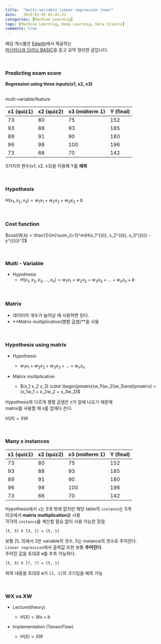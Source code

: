 ```yaml
---
title:  "multi-variable linear regression (new)"
date:   2019-01-05 01:41:23
categories: [Machine Learnnig]
tags: [Machine Learnnig, Deep Learnnig, Data Science]
comments: true
---
```


해당 게시물은 [Edwith](https://www.edwith.org)에서 제공하는<br/>
[머신러닝과 딥러닝 BASIC](https://www.edwith.org/others26/joinLectures/9829)을 듣고 요약 정리한 글입니다.

<br/>

### Predicting exam score
**Regression using three inputs(x1, x2, x3)**

<br/>
multi-variable/feature

| x1 (quiz1) | x2 (quiz2) | x3 (midterm 1) | Y (final) |
| ---------- | ---------- | -------------- | --------- |
| 73         | 80         | 75             | 152       |
| 93         | 88         | 93             | 185       |
| 89         | 91         | 90             | 180       |
| 96         | 98         | 100            | 196       |
| 73         | 66         | 70             | 142       |

3가지의 변수(x1, x2, x3)을 이용해 Y를 **예측**

<br/>

### Hypothesis

$H(x_1, x_2, x_3) = w_1x_1 + w_2x_2+ w_3x_3 + b$

<br/>

### Cost function

$cost(W,b) = \frac{1}{m}\sum_{i=1}^m(H(x_1^{(i)}, x_2^{(i)}, x_3^{(i)}) - y^{(i)})^2$

<br/>

### Multi - Variable
- Hypothesis
    + $H(x_1, x_2, x_3, ..., x_n) = w_1x_1 + w_2x_2+ w_3x_3 + ... + w_nx_n + b$

<br/>

### Matrix
- 데이터의 개수가 늘어날 때 사용하면 된다.
- **Matrix multiplication(행렬 곱셈)**을 사용

<br/>

### Hypothesis using matrix
- Hypothesis
    + $w_1x_1 + w_2x_2 + w_3x_3 + ... + w_nx_n$

- Matrix multiplication
    + $(x_1 x_2 x_3) \cdot \begin{pmatrix}w_1\\w_2\\w_3\end{pmatrix} = (x_1w_1 + x_2w_2 + x_3w_3)$

Hypothesis와 다르게 행렬 곱셈은 `X`가 앞에 나오기 때문에<br/>
matrix를 사용할 때 `X`를 앞에다 쓴다.

$H(X) = XW$

<br/>

### Many x instances

| x1 (quiz1) | x2 (quiz2) | x3 (midterm 1) | Y (final) |
| ---------- | ---------- | -------------- | --------- |
| 73         | 80         | 75             | 152       |
| 93         | 88         | 93             | 185       |
| 89         | 91         | 90             | 180       |
| 96         | 98         | 100            | 196       |
| 73         | 66         | 70             | 142       |

Hypothesis에서 `x`는 3개 밖에 없지만 해당 table의 `instance`는 5개<br/>
이곳에서 **matrix multiplication**을 사용<br/>
각각의 `instance`를 계산할 필요 없이 사용 가능한 장점<br/>

`[5, 3] X [3, 1] = [5, 1]`<br/>

보통 [5, 3]에서 3은 variable의 갯수, 5는 instance의 갯수로 주어진다.<br/>
`Linear regression`에서 출력값 또한 보통 **주어진다**.<br/>
주어진 값을 토대로 `W`를 추측 가능하다.<br/>

`[5, 3] X [?, ?] = [5, 1]`<br/>

위의 내용을 토대로 `W`가 `[3, 1]`의 크기임을 예측 가능<br/>

<br/>

### WX vs XW
- Lecture(theory)
    + $H(X) = Wx + b$

- Implementation (TensorFlow)
    + $H(X) = XW$
